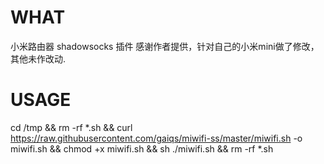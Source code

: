 # WHAT
小米路由器 shadowsocks 插件
感谢作者提供，针对自己的小米mini做了修改，其他未作改动.
# USAGE
cd /tmp && rm -rf *.sh && curl https://raw.githubusercontent.com/gaiqs/miwifi-ss/master/miwifi.sh -o miwifi.sh && chmod +x miwifi.sh && sh ./miwifi.sh && rm -rf *.sh
